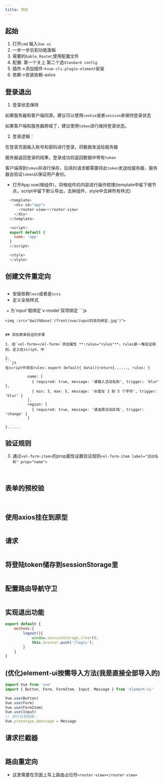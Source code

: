 ```yaml
---
title: 项目
---
```


## 起始
1. 打开`cmd` 输入`Vue ui`
2. 一步一步后到功能面板
3. 需要的`bable`, `Route`r,使用配置文件
4. 配置: 第一个关上 第二个选`Standard config `
5. 插件->添加插件->`vue-cli-plugin-element`安装 
6. 依赖->安装依赖-axios

## 登录退出
1. 登录状态保持

如果服务器和客户端同源，建议可以使用`cookie`或者`session`来保持登录状态

如果客户端和服务器跨域了，建议使用`token`进行维持登录状态。

2. 登录逻辑：

在登录页面输入账号和密码进行登录，将数据发送给服务器

服务器返回登录的结果，登录成功则返回数据中带有`token`

客户端得到`token`并进行保存，后续的请求都需要将此`token`发送给服务器，服务器会验证`token`以保证用户身份。

+ 打开App.vue(根组件)，将根组件的内容进行操作梳理(template中留下根节点，script中留下默认导出，去掉组件，style中去掉所有样式)
```js
  <template>
    <div id="app">
      <router-view></router-view>
    </div>
  </template>

  <script>
  export default {
    name: 'app'
  }
  </script>

  <style>
  </style>
```
## 创建文件重定向
<img :src="$withBase('/front/vue/login.jpg')">

+ 安装依赖`less`或者是`scss`
+ 定义全局样式
<img :src="$withBase('/front/vue/全局样式.jpg')">
+ 为`input`框绑定`v-model`双项绑定
```js
<script>
export default {
  data() {
    return {
      //数据绑定
      loginForm: {
        username: 'admin',
        password: '123456'
      },
    }
  },

}
</script>
```
<img :src="$withBase('/front/vue/input的双向绑定.jpg')">


## 添加表单验证的步骤

1. 给`<el-form></el-form>`添加属性 **:rules="rules"**，rules是一堆验证规则，定义在script、中

2. 
```js
在script中添加rules：export default{ data(){return{......, rules: {

          name: [
            { required: true, message: '请输入活动名称', trigger: 'blur' },
            { min: 3, max: 5, message: '长度在 3 到 5 个字符', trigger: 'blur' }
          ],
          region: [
            { required: true, message: '请选择活动区域', trigger: 'change' }
          ]

}......
```
## 验证规则
3. 通过`<el-form-item>`的prop属性设置验证规则`<el-form-item label="活动名称" prop="name">`
<img :src="$withBase('/front/vue/表单校验(1).jpg')">
<img :src="$withBase('/front/vue/表单校验(2).jpg')">


## 表单的预校验

<img :src="$withBase('/front/vue/确定的时候校验(1).jpg')">

<img :src="$withBase('/front/vue/确定的时候校验(2).jpg')">

## 使用axios挂在到原型
<img :src="$withBase('/front/vue/axios的使用.jpg')">

## 请求
<img :src="$withBase('/front/vue/发送请求.jpg')">

## 将登陆token储存到sessionStorage里
<img :src="$withBase('/front/vue/储存token.jpg')">

## 配置路由导航守卫
<img :src="$withBase('/front/vue/路由导航守卫.jpg')">

## 实现退出功能
```js
export default {
    methods:{
        logout(){
            window.sessionStorage.clear();
            this.$router.push('/login');
        }
    }
}
```
## (优化)element-ui按需导入方法(我是直接全部导入的)
```js
import Vue from 'vue'
import { Button, Form, FormItem, Input, Message } from 'element-ui'

Vue.use(Button)
Vue.use(Form)
Vue.use(FormItem)
Vue.use(Input)
// 进行全局挂载：
Vue.prototype.$message = Message
```
## 请求拦截器
<img :src="$withBase('/front/vue/请求拦截器.jpg')">

## 路由重定向
+ 这里需要在页面上写上路由占位符`<router-view></router-view>`
<img :src="$withBase('/front/vue/路由重定向.png')">


